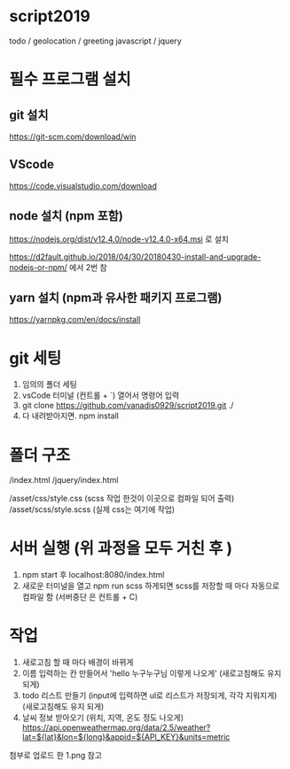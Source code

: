 # script2019

todo / geolocation / greeting javascript / jquery

# 필수 프로그램 설치

## git 설치

https://git-scm.com/download/win

## VScode

https://code.visualstudio.com/download

## node 설치 (npm 포함)

https://nodejs.org/dist/v12.4.0/node-v12.4.0-x64.msi 로 설치

https://d2fault.github.io/2018/04/30/20180430-install-and-upgrade-nodejs-or-npm/ 에서 2번 참

## yarn 설치 (npm과 유사한 패키지 프로그램)

https://yarnpkg.com/en/docs/install

# git 세팅

1. 임의의 폴더 세팅
2. vsCode 터미널 (컨트롤 + `) 열어서 명령어 입력
3. git clone https://github.com/vanadis0929/script2019.git ./
4. 다 내려받아지면. npm install

# 폴더 구조

/index.html
/jquery/index.html

/asset/css/style.css (scss 작업 한것이 이곳으로 컴파일 되어 출력)
/asset/scss/style.scss (실제 css는 여기에 작업)

# 서버 실행 (위 과정을 모두 거친 후 )

1. npm start 후 localhost:8080/index.html
2. 새로운 터미널을 열고 npm run scss 하게되면 scss를 저장할 때 마다 자동으로 컴파일 함 (서버중단 은 컨트롤 + C)

# 작업
1. 새로고침 할 때 마다 배경이 바뀌게
2. 이름 입력하는 칸 만들어서 'hello 누구누구님 이렇게 나오게'  (새로고침해도 유지 되게)
3. todo 리스트 만들기 (input에 입력하면 ul로 리스트가 저장되게, 각각 지워지게) (새로고침해도 유지 되게)
4. 날씨 정보 받아오기 (위치, 지역, 온도 정도 나오게) 
https://api.openweathermap.org/data/2.5/weather?lat=${lat}&lon=${long}&appid=${API_KEY}&units=metric

첨부로 업로드 한 1.png 참고

